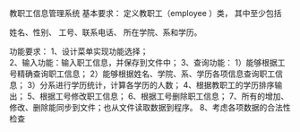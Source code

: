 教职工信息管理系统
基本要求：
定义教职工（employee ）类，
其中至少包括

姓名、性别、
工号、联系电话、
所在学院、系和学历。

功能要求：
1、设计菜单实现功能选择；   
2、输入功能：输入职工信息，并保存到文件中；
3、查询功能：
    1）能够根据工号精确查询职工信息；
    2）能够根据姓名、学院、系、学历各项信息查询职工信息；
    3）分系进行学历统计，计算各学历的人数；
4、根据教职工的学历排序输出；
5、根据工号修改职工信息；
6、根据工号删除职工信息；
7、所有的增加、修改、删除能同步到文件；也从文件读取数据到程序。
8、考虑各项数据的合法性检查
